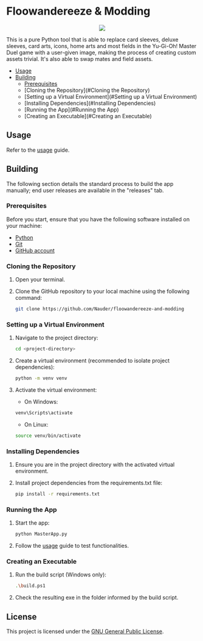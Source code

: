 # Floowandereeze & Modding

<p align="center">
    <img src="https://img.shields.io/badge/Python-FFD43B?style=for-the-badge&logo=python&logoColor=blue">
</p>

This is a pure Python tool that is able to replace card sleeves, deluxe sleeves, card arts, icons, home arts and
most fields in the Yu-Gi-Oh! Master Duel game with a user-given image, making the process of creating custom
assets trivial. It's also able to swap mates and field assets.

- [Usage](#Usage)
- [Building](#Building)
    - [Prerequisites](#Prerequisites)
    - [Cloning the Repository](#Cloning the Repository)
    - [Setting up a Virtual Environment](#Setting up a Virtual Environment)
    - [Installing Dependencies](#Installing Dependencies)
    - [Running the App](#Running the App)
    - [Creating an Executable](#Creating an Executable)

## Usage

Refer to the [usage](./docs/USAGE.md) guide.

## Building

The following section details the standard process to build the app manually; end user releases are available in the
"releases" tab.

### Prerequisites

Before you start, ensure that you have the following software installed on your machine:

- [Python](https://www.python.org/downloads/)
- [Git](https://git-scm.com/downloads)
- [GitHub account](https://github.com/)

### Cloning the Repository

1. Open your terminal.

2. Clone the GitHub repository to your local machine using the following command:
   ```bash
   git clone https://github.com/Nauder/floowandereeze-and-modding
   ```

### Setting up a Virtual Environment

1. Navigate to the project directory:
   ```bash
   cd <project-directory>
   ```

2. Create a virtual environment (recommended to isolate project dependencies):
   ```bash
   python -m venv venv
   ```

3. Activate the virtual environment:
    - On Windows:
   ```bash
   venv\Scripts\activate
   ```
    - On Linux:
   ```bash
   source venv/bin/activate
   ```

### Installing Dependencies

1. Ensure you are in the project directory with the activated virtual environment.

2. Install project dependencies from the requirements.txt file:
    ```bash
   pip install -r requirements.txt
    ```

### Running the App

1. Start the app:
    ```bash
   python MasterApp.py
    ```

2. Follow the [usage](./docs/USAGE.md) guide to test functionalities.

### Creating an Executable

1. Run the build script (Windows only):
    ```bash
   .\build.ps1
    ```

2. Check the resulting exe in the folder informed by the build script.

## License

This project is licensed under the [GNU General Public License](LICENSE).
   